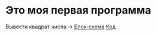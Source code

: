 # Это моя первая программа
Вывести квадрат числа -> [Блок-схема](example001/seminar01/ex001/diagram.drawio.png) [Код](example001/seminar01/ex001/Program.cs)